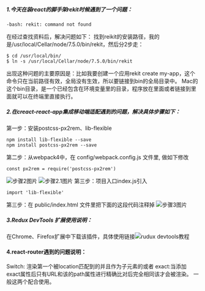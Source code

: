 ##### **1.今天在装react的脚手架rekit时候遇到了一个问题：**

```
-bash: rekit: command not found
```
在经过查找资料后，解决问题如下：
找到reikit的安装路径，我的是/usr/local/Cellar/node/7.5.0/bin/rekit，然后分2步走：
```
$ cd /usr/local/bin/
$ ln -s /usr/local/Cellar/node/7.5.0/bin/rekit
```
出现这种问题的主要原因是：比如我要创建一个应用rekit create my-app，这个命令只在当前路径有效，全局没有生效，所以要链接到bin的全局目录中。
Mac的这个bin目录，是一个已经包含在环境变量里的目录，程序放在里面或者链接到里面就可以在终端里直接执行。


##### **2.在creact-react-app集成移动端适配遇到的问题，解决具体步骤如下：**
第一步：安装postcss-px2rem、lib-flexible
```
npm install lib-flexible --save
npm install postcss-px2rem --save
```
第二步：从webpack4中，在 config/webpack.config.js 文件里, 做如下修改
```
const px2rem = require('postcss-px2rem')
```
![步骤2图片](http://ico2.net/img/1.png)
![步骤2.1图片](http://ico2.net/img/2.1.png)
第三步：项目入口index.js引入
```
import 'lib-flexible'
```
第三步：在 public/index.html 文件里把下面的这段代码注释掉
![步骤3图片](http://ico2.net/img/2.png)


##### **3.Redux DevTools 扩展使用说明：**
在Chrome、Firefox扩展中下载该插件，具体使用链接![rudux devtools教程](https://juejin.im/post/5c0e08dae51d4504bc5e3e44)

#### **4.react-router遇到的问题说明：**
Switch: 渲染第一个被location匹配到的并且作为子元素的<Route>或者<Redirect>
exact:当<Route>添加exact属性后只有URL和该<Route>的path属性进行精确比对后完全相同该<Route>才会被渲染。
一般这两个配合使用。  
